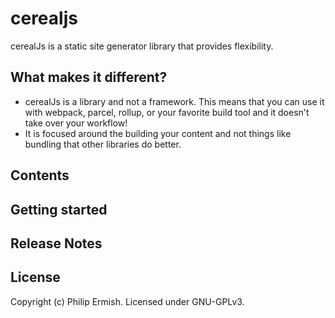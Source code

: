 # cerealjs
cerealJs is a static site generator library that provides flexibility.

## What makes it different?

- cerealJs is a library and not a framework. This means that you can use it with webpack, parcel, rollup, or your favorite build tool and it doesn't take over your workflow! 
- It is focused around the building your content and not things like bundling that other libraries do better. 

## Contents

## Getting started

## Release Notes

## License
Copyright (c) Philip Ermish. Licensed under GNU-GPLv3.
